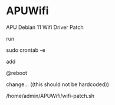 # APUWifi
APU Debian 11 Wifi Driver Patch

run

sudo crontab -e

add

@reboot 

change... ((this should not be hardcoded))

/home/admin/APUWifi/wifi-patch.sh



